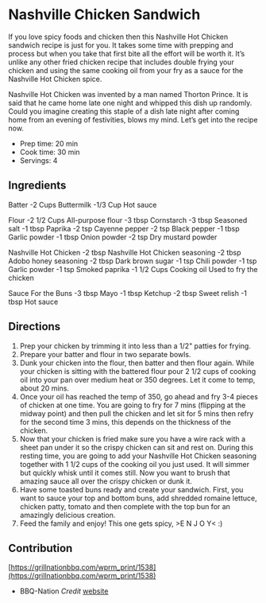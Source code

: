 # Nashville Chicken Sandwich

If you love spicy foods and chicken then this Nashville Hot Chicken sandwich recipe is just for you. It takes some time with prepping and process but when you take that first bite all the effort will be worth it. It’s unlike any other fried chicken recipe that includes double frying your chicken and using the same cooking oil from your fry as a sauce for the Nashville Hot Chicken spice. 

Nashville Hot Chicken was invented by a man named Thorton Prince. It is said that he came home late one night and whipped this dish up randomly. Could you imagine creating this staple of a dish late night after coming home from an evening of festivities, blows my mind. Let’s get into the recipe now. 

- Prep time: 20 min
- Cook time: 30 min
- Servings: 4

## Ingredients

Batter
-2 Cups Buttermilk
-1/3 Cup Hot sauce 

Flour
-2 1/2 Cups All-purpose flour
-3 tbsp Cornstarch
-3 tbsp Seasoned salt
-1 tbsp Paprika
-2 tsp Cayenne pepper
-2 tsp Black pepper
-1 tbsp Garlic powder
-1 tbsp Onion powder
-2 tsp Dry mustard powder

Nashville Hot Chicken
-2 tbsp Nashville Hot Chicken seasoning
-2 tbsp Adobo honey seasoning
-2 tbsp Dark brown sugar
-1 tsp Chili powder
-1 tsp Garlic powder
-1 tsp Smoked paprika
-1 1/2 Cups Cooking oil Used to fry the chicken

Sauce For the Buns
-3 tbsp Mayo
-1 tbsp Ketchup
-2 tbsp Sweet relish
-1 tbsp Hot sauce

## Directions

1. Prep your chicken by trimming it into less than a 1/2" patties for frying.
2. Prepare your batter and flour in two separate bowls.
3. Dunk your chicken into the flour, then batter and then flour again. While your chicken is sitting with the battered flour pour 2 1/2 cups of cooking oil into your pan over medium heat or 350 degrees. Let it come to temp, about 20 mins.
4. Once your oil has reached the temp of 350, go ahead and fry 3-4 pieces of chicken at one time. You are going to fry for 7 mins (flipping at the midway point) and then pull the chicken and let sit for 5 mins then refry for the second time 3 mins, this depends on the thickness of the chicken.
5. Now that your chicken is fried make sure you have a wire rack with a sheet pan under it so the crispy chicken can sit and rest on. During this resting time, you are going to add your Nashville Hot Chicken seasoning together with 1 1/2 cups of the cooking oil you just used. It will simmer but quickly whisk until it comes still. Now you want to brush that amazing sauce all over the crispy chicken or dunk it. 
6. Have some toasted buns ready and create your sandwich. First, you want to sauce your top and bottom buns, add shredded romaine lettuce, chicken patty, tomato and then complete with the top bun for an amazingly delicious creation.
7. Feed the family and enjoy! This one gets spicy, >E  N  J  O Y< :)

## Contribution


[https://grillnationbbq.com/wprm_print/1538](https://grillnationbbq.com/wprm_print/1538)

- BBQ-Nation _Credit_ [website](https://grillnationbbq.com/wprm_print/1538)
